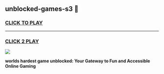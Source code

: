 
## unblocked-games-s3 👋
<h3>
<a href="https://premium.freeplayer.one?title=unblocked-games-s3&ref=14F">CLICK TO PLAY</a></h3>
<hr>

<h3>
<a href="https://premium.freeplayer.one?title=unblocked-games-s3&ref=14F">CLICK 2 PLAY</a>
  
</h3>

<a href="https://premium.freeplayer.one?title=unblocked-games-s3&ref=12F/"><img src="https://clearcache.store/games.png"></a>


**worlds hardest game unblocked: Your Gateway to Fun and Accessible Online Gaming**
